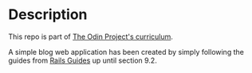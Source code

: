 # Description
This repo is part of [The Odin Project's curriculum](https://www.theodinproject.com/lessons/ruby-on-rails-blog-app).

A simple blog web application has been created by simply following the guides from [Rails Guides](https://guides.rubyonrails.org/getting_started.html#adding-a-second-model) up until section 9.2.
